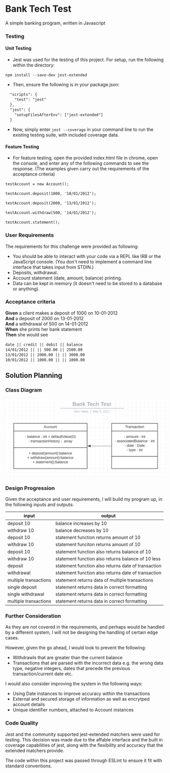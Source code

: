 # Bank Tech Test

A simple banking program, written in Javascript

### Testing

#### Unit Testing
* Jest was used for the testing of this project. For setup, run the following within the directory:

```
npm install --save-dev jest-extended
```
* Then, ensure the following is in your package.json:

```
  "scripts": {
    "test": "jest"
  },
  "jest": {
    "setupFilesAfterEnv": ["jest-extended"]
  }
```

* Now, simply enter `jest --coverage` in your command line to run the existing testing suite, with included coverage data.

#### Feature Testing
* For feature testing, open the provided index.html file in chrome, open the console, and enter any of the following commands to see the response. (The examples given carry out the requirements of the acceptance criteria)
```console
testAccount = new Account();
```
```console
testAccount.deposit(1000, '10/01/2012');
```
```console
testAccount.deposit(2000, '13/01/2012');
```
```console
testAccount.withdraw(500, '14/01/2012');
```
```console
testAccount.statement();
```

### User Requirements

The requirements for this challenge were provided as following:

* You should be able to interact with your code via a REPL like IRB or the JavaScript console.  (You don't need to implement a command line interface that takes input from STDIN.)
* Deposits, withdrawal.
* Account statement (date, amount, balance) printing.
* Data can be kept in memory (it doesn't need to be stored to a database or anything).

### Acceptance criteria

**Given** a client makes a deposit of 1000 on 10-01-2012  
**And** a deposit of 2000 on 13-01-2012  
**And** a withdrawal of 500 on 14-01-2012  
**When** she prints her bank statement  
**Then** she would see

```
date || credit || debit || balance
14/01/2012 || || 500.00 || 2500.00
13/01/2012 || 2000.00 || || 3000.00
10/01/2012 || 1000.00 || || 1000.00
```
## Solution Planning

### Class Diagram

![image](./assets/classDiagram.png)

### Design Progression

Given the acceptance and user requirements, I will build my program up, in the following inputs and outputs:

| input  |  output  |
| ------ |  ------- |
| deposit 10 | balance increases by 10 |
| withdraw 10 | balance decreases by 10 |
| deposit 10 | statement function returns amount of 10 |
| withdraw 10 | statement funciton returns amount of 10 |
| deposit 10 | statement function also returns balance of 10 |
| withdraw 10 | statement function also returns balance of 10 less |
| deposit | statement function also returns date of transaction |
| withdrawal | statement function also returns date of transaction |
| multiple transactions | statement returns data of multiple transactions |
| single deposit | statement returns data in correct formatting |
| single withdrawal | statement returns data in correct formatting |
| multiple transactions | statement returns data in correct formatting | 

### Further Consideration

As they are not covered in the requirements, and perhaps would be handled by a different system, I will not be designing the handling of certain edge cases.

However, given the go ahead, I would look to prevent the following:
* Withdrawls that are greater than the current balance
* Transactions that are parsed with the incorrect data e.g. the wrong data type, negative integers, dates that precede the previous transaction/current date etc.

I would also consider improving the system in the following ways:
* Using Date instances to improve accuracy within the transactions
* External and secured storage of information as well as encrytped account details
* Unique identifier numbers, attached to Account instances

### Code Quality

Jest and the community supported jest-extended matchers were used for testing. This decision was made due to the affable interface and the built in coverage capabilities of jest, along with the flexibility and accuracy that the extended matchers provide.

The code within this project was passed through ESLint to ensure it fit with standard conventions.
